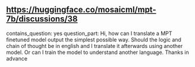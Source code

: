 ## https://huggingface.co/mosaicml/mpt-7b/discussions/38

contains_question: yes
question_part: Hi, how can I translate a MPT finetuned model output the simplest possible way. Should the logic and chain of thought be in english and I translate it afterwards using another model. Or can I train the model to understand another language. Thanks in advance